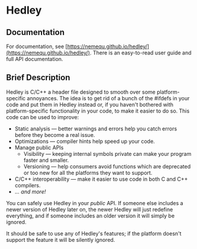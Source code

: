# Hedley

## Documentation

For documentation, see [https://nemequ.github.io/hedley/](https://nemequ.github.io/hedley/).
There is an easy-to-read user guide and full API documentation.

## Brief Description

Hedley is C/C++ a header file designed to smooth over some
platform-specific annoyances.  The idea is to get rid of a bunch of
the #ifdefs in your code and put them in Hedley instead or, if you
haven't bothered with platform-specific functionality in your code, to
make it easier to do so.  This code can be used to improve:

 * Static analysis — better warnings and errors help you catch errors
   before they become a real issue.
 * Optimizations — compiler hints help speed up your code.
 * Manage public APIs
   * Visibility — keeping internal symbols private can make your
     program faster and smaller.
   * Versioning — help consumers avoid functions which are deprecated
     or too new for all the platforms they want to support.
 * C/C++ interoperability — make it easier to use code in both C and
   C++ compilers.
* *… and more!*

You can safely use Hedley in your *public* API.  If someone else
includes a newer version of Hedley later on, the newer Hedley will
just redefine everything, and if someone includes an older version it
will simply be ignored.

It should be safe to use any of Hedley's features; if the platform
doesn't support the feature it will be silently ignored.
